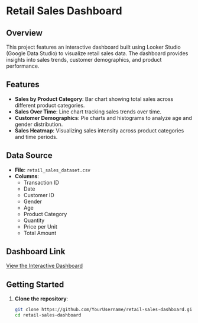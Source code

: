 # Retail Sales Dashboard

## Overview

This project features an interactive dashboard built using Looker Studio (Google Data Studio) to visualize retail sales data. The dashboard provides insights into sales trends, customer demographics, and product performance.

## Features

- **Sales by Product Category**: Bar chart showing total sales across different product categories.
- **Sales Over Time**: Line chart tracking sales trends over time.
- **Customer Demographics**: Pie charts and histograms to analyze age and gender distribution.
- **Sales Heatmap**: Visualizing sales intensity across product categories and time periods.

## Data Source

- **File**: `retail_sales_dataset.csv`
- **Columns**:
  - Transaction ID
  - Date
  - Customer ID
  - Gender
  - Age
  - Product Category
  - Quantity
  - Price per Unit
  - Total Amount

## Dashboard Link

[View the Interactive Dashboard](<insert-your-dashboard-link-here>)

## Getting Started

1. **Clone the repository**:
   ```bash
   git clone https://github.com/YourUsername/retail-sales-dashboard.git
   cd retail-sales-dashboard
